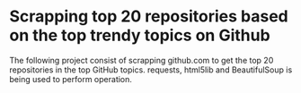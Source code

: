 # Scrapping top 20 repositories based on the top trendy topics on Github
The following project consist of scrapping github.com to get the top 20 repositories in the top GitHub topics. requests, html5lib and BeautifulSoup is being used to perform operation. 

